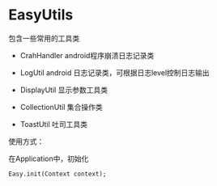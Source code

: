 # EasyUtils
 
包含一些常用的工具类

* CrahHandler android程序崩溃日志记录类

* LogUtil android 日志记录类，可根据日志level控制日志输出

* DisplayUtil 显示参数工具类

* CollectionUtil 集合操作类

* ToastUtil 吐司工具类

使用方式：

在Application中，初始化

	Easy.init(Context context);
